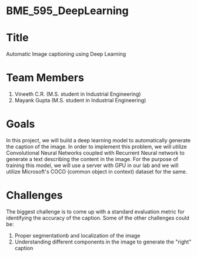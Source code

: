 # BME_595_DeepLearning


# Title 
Automatic Image captioning using Deep Learning

# Team Members
1. Vineeth C.R. (M.S. student in Industrial Engineering)
2. Mayank Gupta (M.S. student in Industrial Engineering)

# Goals
In this project, we will build a deep learning model to automatically generate the caption of the image. In order to implement this problem, we will utilize Convolutional Neural Networks coupled with Recurrent Neural network to generate a text describing the content in the image. For the purpose of training this model, we will use a server with GPU in our lab and we will utilize Microsoft's COCO (common object in context) dataset for the same.

# Challenges
The biggest challenge is to come up with a standard evaluation metric for identifying the accuracy of the caption. Some of the other challenges could be:
1. Proper segmentationb and localization of the image
2. Understanding different components in the image to generate the "right" caption
